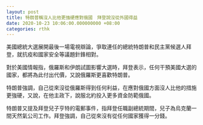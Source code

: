 ```yaml
---
layout: post
title: 特朗普稱沒人比他更強硬應對俄國　拜登說沒從外國得益
date: 2020-10-23 10:06:00.000000000 +08:00
categories: rthk
---
```


美國總統大選展開最後一場電視辯論，爭取連任的總統特朗普和民主黨候選人拜登，就抗疫和國家安全等議題針鋒相對。

對於美國情報指，俄羅斯和伊朗試圖影響大選時，拜登表示，任何干預美國大選的國家，都將為此付出代價，又說俄羅斯更喜歡特朗普。

特朗普強調，自己從來沒從俄羅斯得到任何利益，在應對俄國方面沒人比他的措施更強硬，又說，在他主政下，說服北約投入更多資金防範俄國。

特朗普又提及拜登兒子亨特的電郵事件，指拜登任職副總統期間，兒子為烏克蘭一間天然氣公司工作。拜登強調，自己從來沒有從任何國家獲得一分錢。
